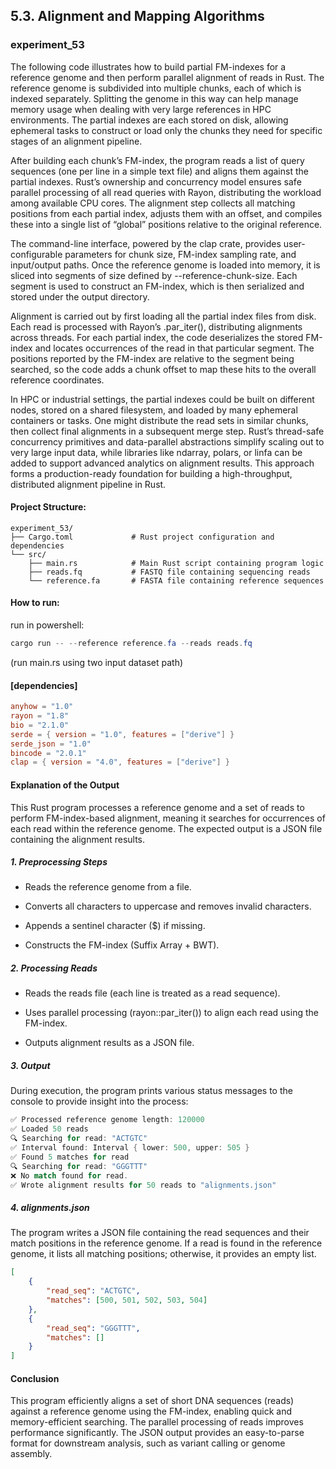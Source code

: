 ## 5.3. Alignment and Mapping Algorithms

### experiment_53

The following code illustrates how to build partial FM-indexes for a reference genome and then perform parallel alignment of reads in Rust. The reference genome is subdivided into multiple chunks, each of which is indexed separately. Splitting the genome in this way can help manage memory usage when dealing with very large references in HPC environments. The partial indexes are each stored on disk, allowing ephemeral tasks to construct or load only the chunks they need for specific stages of an alignment pipeline.

After building each chunk’s FM-index, the program reads a list of query sequences (one per line in a simple text file) and aligns them against the partial indexes. Rust’s ownership and concurrency model ensures safe parallel processing of all read queries with Rayon, distributing the workload among available CPU cores. The alignment step collects all matching positions from each partial index, adjusts them with an offset, and compiles these into a single list of “global” positions relative to the original reference.

The command-line interface, powered by the clap crate, provides user-configurable parameters for chunk size, FM-index sampling rate, and input/output paths. Once the reference genome is loaded into memory, it is sliced into segments of size defined by --reference-chunk-size. Each segment is used to construct an FM-index, which is then serialized and stored under the output directory.

Alignment is carried out by first loading all the partial index files from disk. Each read is processed with Rayon’s .par_iter(), distributing alignments across threads. For each partial index, the code deserializes the stored FM-index and locates occurrences of the read in that particular segment. The positions reported by the FM-index are relative to the segment being searched, so the code adds a chunk offset to map these hits to the overall reference coordinates.

In HPC or industrial settings, the partial indexes could be built on different nodes, stored on a shared filesystem, and loaded by many ephemeral containers or tasks. One might distribute the read sets in similar chunks, then collect final alignments in a subsequent merge step. Rust’s thread-safe concurrency primitives and data-parallel abstractions simplify scaling out to very large input data, while libraries like ndarray, polars, or linfa can be added to support advanced analytics on alignment results. This approach forms a production-ready foundation for building a high-throughput, distributed alignment pipeline in Rust.

#### Project Structure:

```plaintext
experiment_53/
├── Cargo.toml             # Rust project configuration and dependencies
└── src/
    ├── main.rs            # Main Rust script containing program logic
    ├── reads.fq           # FASTQ file containing sequencing reads
    └── reference.fa       # FASTA file containing reference sequences
```

#### How to run:

run in powershell:

```powershell
cargo run -- --reference reference.fa --reads reads.fq
```

(run main.rs using two input dataset path)
  
#### [dependencies]

```toml
anyhow = "1.0"
rayon = "1.8"
bio = "2.1.0"
serde = { version = "1.0", features = ["derive"] }
serde_json = "1.0"
bincode = "2.0.1"
clap = { version = "4.0", features = ["derive"] }
```

#### Explanation of the Output

This Rust program processes a reference genome and a set of reads to perform FM-index-based alignment, meaning it searches for occurrences of each read within the reference genome. The expected output is a JSON file containing the alignment results.

##### 1. Preprocessing Steps

* Reads the reference genome from a file.

* Converts all characters to uppercase and removes invalid characters.

* Appends a sentinel character ($) if missing.

* Constructs the FM-index (Suffix Array + BWT).

##### 2. Processing Reads

* Reads the reads file (each line is treated as a read sequence).

* Uses parallel processing (rayon::par_iter()) to align each read using the FM-index.

* Outputs alignment results as a JSON file.

##### 3. Output
During execution, the program prints various status messages to the console to provide insight into the process:

```rust
✅ Processed reference genome length: 120000
✅ Loaded 50 reads
🔍 Searching for read: "ACTGTC"
✅ Interval found: Interval { lower: 500, upper: 505 }
✅ Found 5 matches for read
🔍 Searching for read: "GGGTTT"
❌ No match found for read.
✅ Wrote alignment results for 50 reads to "alignments.json"
```

##### 4. alignments.json 
The program writes a JSON file containing the read sequences and their match positions in the reference genome. If a read is found in the reference genome, it lists all matching positions; otherwise, it provides an empty list.

```json
[
    {
        "read_seq": "ACTGTC",
        "matches": [500, 501, 502, 503, 504]
    },
    {
        "read_seq": "GGGTTT",
        "matches": []
    }
]
```

#### Conclusion
This program efficiently aligns a set of short DNA sequences (reads) against a reference genome using the FM-index, enabling quick and memory-efficient searching. The parallel processing of reads improves performance significantly. The JSON output provides an easy-to-parse format for downstream analysis, such as variant calling or genome assembly.
